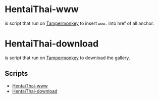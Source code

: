 # HentaiThai-www
is script that run on [Tampermonkey](https://tampermonkey.net/) to insert `www.` into href of all anchor.

# HentaiThai-download
is script that run on [Tampermonkey](https://tampermonkey.net/) to download the gallery.

## Scripts
- [HentaiThai-www](https://github.com/penguin-jedi/hentaithai/raw/main/hentaithai-www.user.js)
- [HentaiThai-download](https://github.com/penguin-jedi/hentaithai/raw/release/hentaithai-download.user.js)
